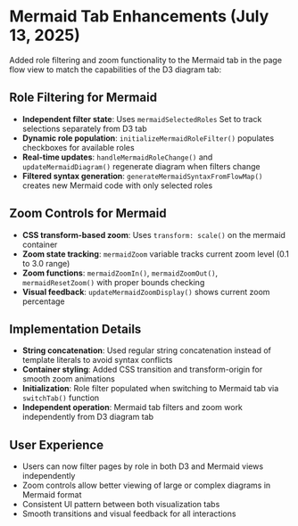 # Mermaid Tab Enhancements (July 13, 2025)

Added role filtering and zoom functionality to the Mermaid tab in the page flow view to match the capabilities of the D3 diagram tab:

## Role Filtering for Mermaid
- **Independent filter state**: Uses `mermaidSelectedRoles` Set to track selections separately from D3 tab
- **Dynamic role population**: `initializeMermaidRoleFilter()` populates checkboxes for available roles
- **Real-time updates**: `handleMermaidRoleChange()` and `updateMermaidDiagram()` regenerate diagram when filters change
- **Filtered syntax generation**: `generateMermaidSyntaxFromFlowMap()` creates new Mermaid code with only selected roles

## Zoom Controls for Mermaid
- **CSS transform-based zoom**: Uses `transform: scale()` on the mermaid container
- **Zoom state tracking**: `mermaidZoom` variable tracks current zoom level (0.1 to 3.0 range)
- **Zoom functions**: `mermaidZoomIn()`, `mermaidZoomOut()`, `mermaidResetZoom()` with proper bounds checking
- **Visual feedback**: `updateMermaidZoomDisplay()` shows current zoom percentage

## Implementation Details
- **String concatenation**: Used regular string concatenation instead of template literals to avoid syntax conflicts
- **Container styling**: Added CSS transition and transform-origin for smooth zoom animations
- **Initialization**: Role filter populated when switching to Mermaid tab via `switchTab()` function
- **Independent operation**: Mermaid tab filters and zoom work independently from D3 diagram tab

## User Experience
- Users can now filter pages by role in both D3 and Mermaid views independently
- Zoom controls allow better viewing of large or complex diagrams in Mermaid format
- Consistent UI pattern between both visualization tabs
- Smooth transitions and visual feedback for all interactions
